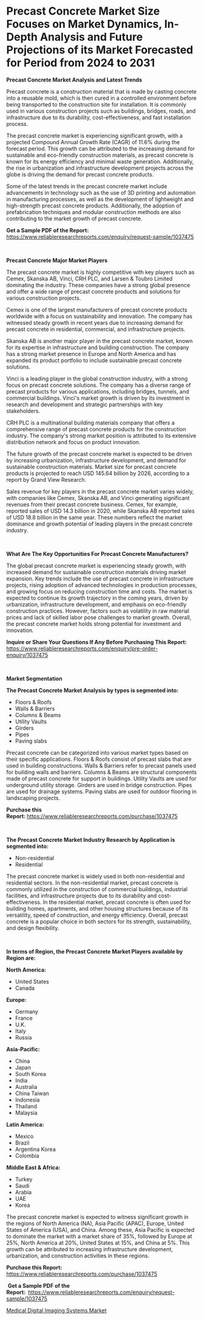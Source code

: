<p><h1>Precast Concrete Market Size Focuses on Market Dynamics, In-Depth Analysis and Future Projections of its Market Forecasted for Period from 2024 to 2031</h1></p><p><strong>Precast Concrete Market Analysis and Latest Trends</strong></p>
<p><p>Precast concrete is a construction material that is made by casting concrete into a reusable mold, which is then cured in a controlled environment before being transported to the construction site for installation. It is commonly used in various construction projects such as buildings, bridges, roads, and infrastructure due to its durability, cost-effectiveness, and fast installation process.</p><p>The precast concrete market is experiencing significant growth, with a projected Compound Annual Growth Rate (CAGR) of 11.6% during the forecast period. This growth can be attributed to the increasing demand for sustainable and eco-friendly construction materials, as precast concrete is known for its energy efficiency and minimal waste generation. Additionally, the rise in urbanization and infrastructure development projects across the globe is driving the demand for precast concrete products.</p><p>Some of the latest trends in the precast concrete market include advancements in technology such as the use of 3D printing and automation in manufacturing processes, as well as the development of lightweight and high-strength precast concrete products. Additionally, the adoption of prefabrication techniques and modular construction methods are also contributing to the market growth of precast concrete.</p></p>
<p><strong>Get a Sample PDF of the Report:&nbsp;</strong> <a href="https://www.reliableresearchreports.com/enquiry/request-sample/1037475">https://www.reliableresearchreports.com/enquiry/request-sample/1037475</a></p>
<p>&nbsp;</p>
<p><strong>Precast Concrete Major Market Players</strong></p>
<p><p>The precast concrete market is highly competitive with key players such as Cemex, Skanska AB, Vinci, CRH PLC, and Larsen & Toubro Limited dominating the industry. These companies have a strong global presence and offer a wide range of precast concrete products and solutions for various construction projects.</p><p>Cemex is one of the largest manufacturers of precast concrete products worldwide with a focus on sustainability and innovation. The company has witnessed steady growth in recent years due to increasing demand for precast concrete in residential, commercial, and infrastructure projects.</p><p>Skanska AB is another major player in the precast concrete market, known for its expertise in infrastructure and building construction. The company has a strong market presence in Europe and North America and has expanded its product portfolio to include sustainable precast concrete solutions.</p><p>Vinci is a leading player in the global construction industry, with a strong focus on precast concrete solutions. The company has a diverse range of precast products for various applications, including bridges, tunnels, and commercial buildings. Vinci's market growth is driven by its investment in research and development and strategic partnerships with key stakeholders.</p><p>CRH PLC is a multinational building materials company that offers a comprehensive range of precast concrete products for the construction industry. The company's strong market position is attributed to its extensive distribution network and focus on product innovation.</p><p>The future growth of the precast concrete market is expected to be driven by increasing urbanization, infrastructure development, and demand for sustainable construction materials. Market size for precast concrete products is projected to reach USD 145.64 billion by 2026, according to a report by Grand View Research.</p><p>Sales revenue for key players in the precast concrete market varies widely, with companies like Cemex, Skanska AB, and Vinci generating significant revenues from their precast concrete business. Cemex, for example, reported sales of USD 14.3 billion in 2020, while Skanska AB reported sales of USD 18.8 billion in the same year. These numbers reflect the market dominance and growth potential of leading players in the precast concrete industry.</p></p>
<p>&nbsp;</p>
<p><strong>What Are The Key Opportunities For Precast Concrete Manufacturers?</strong></p>
<p><p>The global precast concrete market is experiencing steady growth, with increased demand for sustainable construction materials driving market expansion. Key trends include the use of precast concrete in infrastructure projects, rising adoption of advanced technologies in production processes, and growing focus on reducing construction time and costs. The market is expected to continue its growth trajectory in the coming years, driven by urbanization, infrastructure development, and emphasis on eco-friendly construction practices. However, factors such as volatility in raw material prices and lack of skilled labor pose challenges to market growth. Overall, the precast concrete market holds strong potential for investment and innovation.</p></p>
<p><strong>Inquire or Share Your Questions If Any Before Purchasing This Report:</strong> <a href="https://www.reliableresearchreports.com/enquiry/pre-order-enquiry/1037475">https://www.reliableresearchreports.com/enquiry/pre-order-enquiry/1037475</a></p>
<p>&nbsp;</p>
<p><strong>Market Segmentation</strong></p>
<p><strong>The Precast Concrete Market Analysis by types is segmented into:</strong></p>
<p><ul><li>Floors & Roofs</li><li>Walls & Barriers</li><li>Columns & Beams</li><li>Utility Vaults</li><li>Girders</li><li>Pipes</li><li>Paving slabs</li></ul></p>
<p><p>Precast concrete can be categorized into various market types based on their specific applications. Floors & Roofs consist of precast slabs that are used in building constructions. Walls & Barriers refer to precast panels used for building walls and barriers. Columns & Beams are structural components made of precast concrete for support in buildings. Utility Vaults are used for underground utility storage. Girders are used in bridge construction. Pipes are used for drainage systems. Paving slabs are used for outdoor flooring in landscaping projects.</p></p>
<p><strong>Purchase this Report:&nbsp;</strong><a href="https://www.reliableresearchreports.com/purchase/1037475">https://www.reliableresearchreports.com/purchase/1037475</a></p>
<p>&nbsp;</p>
<p><strong>The Precast Concrete Market Industry Research by Application is segmented into:</strong></p>
<p><ul><li>Non-residential</li><li>Residential</li></ul></p>
<p><p>The precast concrete market is widely used in both non-residential and residential sectors. In the non-residential market, precast concrete is commonly utilized in the construction of commercial buildings, industrial facilities, and infrastructure projects due to its durability and cost-effectiveness. In the residential market, precast concrete is often used for building homes, apartments, and other housing structures because of its versatility, speed of construction, and energy efficiency. Overall, precast concrete is a popular choice in both sectors for its strength, sustainability, and design flexibility.</p></p>
<p>&nbsp;</p>
<p><strong>In terms of Region, the Precast Concrete Market Players available by Region are:</strong></p>
<p>
    <p> <strong> North America: </strong>
        <ul>
            <li>United States</li>
            <li>Canada</li>
        </ul>
        </p> 
    <p> <strong> Europe: </strong>
        <ul>
            <li>Germany</li>
            <li>France</li>
            <li>U.K.</li>
            <li>Italy</li>
            <li>Russia</li>
        </ul>
        </p> 
    <p> <strong> Asia-Pacific: </strong>
        <ul>
            <li>China</li>
            <li>Japan</li>
            <li>South Korea</li>
            <li>India</li>
            <li>Australia</li>
            <li>China Taiwan</li>
            <li>Indonesia</li>
            <li>Thailand</li>
            <li>Malaysia</li>
        </ul>
        </p> 
    <p> <strong> Latin America: </strong>
        <ul>
            <li>Mexico</li>
            <li>Brazil</li>
            <li>Argentina Korea</li>
            <li>Colombia</li>
        </ul>
        </p> 
    <p> <strong> Middle East & Africa: </strong>
        <ul>
            <li>Turkey</li>
            <li>Saudi</li>
            <li>Arabia</li>
            <li>UAE</li>
            <li>Korea</li>
        </ul>
    </p>
    </p>
<p><p>The precast concrete market is expected to witness significant growth in the regions of North America (NA), Asia Pacific (APAC), Europe, United States of America (USA), and China. Among these, Asia Pacific is expected to dominate the market with a market share of 35%, followed by Europe at 25%, North America at 20%, United States at 15%, and China at 5%. This growth can be attributed to increasing infrastructure development, urbanization, and construction activities in these regions.</p></p>
<p><strong>Purchase this Report: </strong><a href="https://www.reliableresearchreports.com/purchase/1037475">https://www.reliableresearchreports.com/purchase/1037475</a></p>
<p>&nbsp;<strong>Get a Sample PDF of the Report:&nbsp;&nbsp;</strong><a href="https://www.reliableresearchreports.com/enquiry/request-sample/1037475">https://www.reliableresearchreports.com/enquiry/request-sample/1037475</a></p>
<p><strong></strong></p>
<p><p><a href="https://sulfuric-clavicle-d39.notion.site/Decoding-the-Medical-Digital-Imaging-Systems-Market-A-Deep-Dive-into-the-Latest-Market-Trends-Mark-3982e6fd415e48c9ba4212c56338eb02">Medical Digital Imaging Systems Market</a></p></p>
